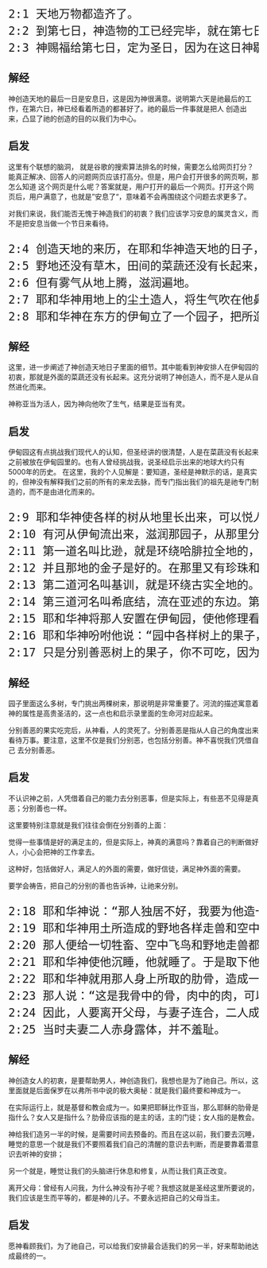 <pre style="font-size: 23px;">
2:1 天地万物都造齐了。
2:2 到第七日，神造物的工已经完毕，就在第七日歇了他一切的工，安息了。
2:3 神赐福给第七日，定为圣日，因为在这日神歇了一切创造的工，就安息了。
</pre>

## 解经

神创造天地的最后一日是安息日，这是因为神很满意。说明第六天是祂最后的工作，在第六日，神已经看着所造的都甚好了。祂的最后一件事就是把人
创造出来，凸显了祂的创造的目的以我们为中心。

## 启发

这里有个联想的脑洞， 就是谷歌的搜索算法排名的时候，需要怎么给网页打分？能真正解决、回答人的问题网页应该打高分。但是，用户会打开很多的网页啊，那怎么知道
这个网页是什么呢？答案就是，用户打开的最后一个网页。打开这个网页后，用户满意了，也就是”安息了“，意味着不会再围绕这个问题去求更多了。

对我们来说，我们能否无愧于神造我们的初衷？我们应该学习安息的属灵含义，而不是把安息当做一个节日来看待。

<pre style="font-size: 23px;">
2:4 创造天地的来历，在耶和华神造天地的日子，乃是这样。
2:5 野地还没有草木，田间的菜蔬还没有长起来，因为耶和华神还没有降雨在地上，也没有人耕地。
2:6 但有雾气从地上腾，滋润遍地。
2:7 耶和华神用地上的尘土造人，将生气吹在他鼻孔里，他就成了有灵的活人，名叫亚当。
2:8 耶和华神在东方的伊甸立了一个园子，把所造的人安置在那里。
</pre>

## 解经

这里，进一步阐述了神创造天地日子里面的细节。其中能看到神安排人在伊甸园的初衷，那就是外面的菜蔬还没有长起来。这充分说明了神创造人，而不是人是从自然进化而来。

神称亚当为活人，因为神向他吹了生气，结果是亚当有灵。

## 启发

伊甸园这有点挑战我们现代人的认知，但圣经讲的很清楚，人是在菜蔬没有长起来之前被放在伊甸园里的。也有人曾经挑战我，说圣经启示出来的地球大约只有5000年的历史。
在这里，我的个人见解是：要知道，圣经是神默示的话，是真实的，但神没有解释我们之前的所有的来龙去脉，而专门指出我们的祖先是祂专门制造的，而不是由进化而来的。

<pre style="font-size: 23px;">
2:9 耶和华神使各样的树从地里长出来，可以悦人的眼目，其上的果子好作食物。园子当中又有生命树和分别善恶的树。
2:10 有河从伊甸流出来，滋润那园子，从那里分为四道。
2:11 第一道名叫比逊，就是环绕哈腓拉全地的，在那里有金子，
2:12 并且那地的金子是好的。在那里又有珍珠和红玛瑙。
2:13 第二道河名叫基训，就是环绕古实全地的。
2:14 第三道河名叫希底结，流在亚述的东边。第四道河就是伯拉河。
2:15 耶和华神将那人安置在伊甸园，使他修理看守。
2:16 耶和华神吩咐他说：“园中各样树上的果子，你可以随意吃。
2:17 只是分别善恶树上的果子，你不可吃，因为你吃的日子必定死。”
</pre>

## 解经

园子里面这么多树，专门挑出两棵树来，那说明是非常重要了。河流的描述寓意着神的属性是高贵圣洁的，这一点也和启示录里面的生命河对应起来。

分别善恶的果实吃完后，从神看，人的灵死了。分别善恶是指从人自己的角度出来看待万事。要注意，这里不仅是我们分别恶，也包括分别善。神不喜悦我们凭借自己
去分别善恶。

## 启发

不认识神之前，人凭借着自己的能力去分别恶事，但是实际上，有些恶不见得是真恶；分别善也一样。

这里要特别注意就是我们往往会倒在分别善的上面： 

觉得一些事情是好的满足主的，但是实际上，神真的满意吗？靠着自己的判断做好人，小心会把神的工作拿去。

这种好，包括做好人，满足人的外面的需要，做好信徒，满足神外面的需要。

要学会祷告，把自己的分别的善也告诉神，让祂来分别。

<pre style="font-size: 23px;">
2:18 耶和华神说：“那人独居不好，我要为他造一个配偶帮助他。”
2:19 耶和华神用土所造成的野地各样走兽和空中各样飞鸟都带到那人面前，看他叫什么。那人怎样叫各样的活物，那就是它的名字。
2:20 那人便给一切牲畜、空中飞鸟和野地走兽都起了名。只是那人没有遇见配偶帮助他。
2:21 耶和华神使他沉睡，他就睡了。于是取下他的一条肋骨，又把肉合起来。
2:22 耶和华神就用那人身上所取的肋骨，造成一个女人，领她到那人跟前。
2:23 那人说：“这是我骨中的骨，肉中的肉，可以称她为女人，因为她是从男人身上取出来的。”
2:24 因此，人要离开父母，与妻子连合，二人成为一体。
2:25 当时夫妻二人赤身露体，并不羞耻。
</pre>

## 解经

神创造女人的初衷，是要帮助男人，神创造我们，我想也是为了祂自己。所以，这里面就是后面保罗在以弗所书中说的极大奥秘：就是我们最终要和神成为一。

在实际运行上，就是基督和教会成为一。如果把耶稣比作亚当，那么耶稣的肋骨是指什么？女人又是指什么？肋骨应该指的是主的话，主的门徒；女人指的是教会。

神给我们造另一半的时候，是需要时间去预备的。而且在这以前，我们要去沉睡，睡觉的意思一个就是我们不要照着我们自己的清醒的意识去判断，而是要靠着潜意识去听神的安排；

另一个就是，睡觉让我们的头脑进行休息和修复，从而让我们真正改变。

离开父母：曾经有人问我，为什么神没有孙子呢？我想这就是圣经这里所要说的，我们应该是生而平等的，都是神的儿子。不要永远把自己的父母当主。

## 启发

愿神看顾我们，为了祂自己，可以给我们安排最合适我们的另一半，好来帮助祂达成最终的一。

